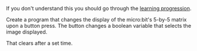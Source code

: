 If you don't understand this you should go through the [learning progression](learning-progression.md).

Create a program that changes the display of the micro:bit's 5-by-5 matrix upon a button press.
The button changes a boolean variable that selects the image displayed.

That clears after a set time.

